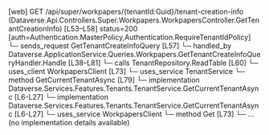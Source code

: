 [web] GET /api/super/workpapers/{tenantId:Guid}/tenant-creation-info  (Dataverse.Api.Controllers.Super.Workpapers.WorkpapersController.GetTenantCreationInfo)  [L53–L58] status=200 [auth=Authentication.MasterPolicy,Authentication.RequireTenantIdPolicy]
  └─ sends_request GetTenantCreateInfoQuery [L57]
    └─ handled_by Dataverse.ApplicationService.Queries.Workpapers.GetTenantCreateInfoQueryHandler.Handle [L38–L81]
      └─ calls TenantRepository.ReadTable [L60]
      └─ uses_client WorkpapersClient [L73]
      └─ uses_service TenantService
        └─ method GetCurrentTenantAsync [L79]
          └─ implementation Dataverse.Services.Features.Tenants.TenantService.GetCurrentTenantAsync [L6-L27]
          └─ implementation Dataverse.Services.Features.Tenants.TenantService.GetCurrentTenantAsync [L6-L27]
      └─ uses_service WorkpapersClient
        └─ method Get [L73]
          └─ ... (no implementation details available)


